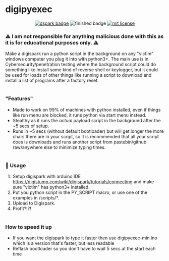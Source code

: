 # digipyexec
<p align="center">
    <a href="http://digistump.com/products/1"><img src="https://img.shields.io/badge/Arduino-DigiSpark-blue.svg" alt="dspark badge"></a>
    <img src="https://img.shields.io/badge/Finished-Actively Maintained-green.svg" alt="finished badge">
    <a href="LICENSE"><img src="https://img.shields.io/badge/License-MIT-blue.svg" alt="mit license"></a>
</p>

### :warning: I am not responsible for anything malicious done with this as it is for educational purposes only. :warning:

Make a digispark run a python script in the background on any "victim" windows computer you plug it into with python3+. The main use is in Cybersecurity/penetration testing where the background script could do something like install some kind of reverse shell or keylogger, but it could be used for loads of other things like running a script to download and install a list of programs after a factory reset.

#
### "Features"
- Made to work on 99% of machines with python installed, even if things like run menu are blocked, it runs python via start menu instead.
- Stealthy as it runs the *actual* payload script in the background after the ~5 secs of setup.
- Runs in ~5 secs (without default bootloader) but will get longer the more chars there are in your script, so it is recommended that all your script does is downloads and runs another script from pastebin/github raw/anywhere else to minimize typing times.

#
### :page_facing_up: Usage
1. Setup digispark with arduino IDE https://digistump.com/wiki/digispark/tutorials/connecting and make sure "victim" has python3+ installed.
2. Put you python script in the PY_SCRIPT macro, or use one of the examples in /scripts/*.
3. Upload to Digispark.
4. Profit?!?!

#
### How to speed it up
- If you want the digispark to type it faster then use digipyexec-min.ino which is a version that's faster, but less readable
- Reflash bootloader so you don't have to wait 5 secs at the start each time
